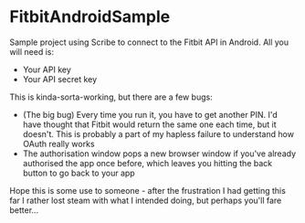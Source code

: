 FitbitAndroidSample
===================

Sample project using Scribe to connect to the Fitbit API in Android. All you will need is:

* Your API key
* Your API secret key

This is kinda-sorta-working, but there are a few bugs:

* (The big bug) Every time you run it, you have to get another PIN. I'd have thought that Fitbit would return the same one each time, but it doesn't. This is probably a part of my hapless failure to understand how OAuth really works
* The authorisation window pops a new browser window if you've already authorised the app once before, which leaves you hitting the back button to go back to your app

Hope this is some use to someone - after the frustration I had getting this far I rather lost steam with what I intended doing, but perhaps you'll fare better...
